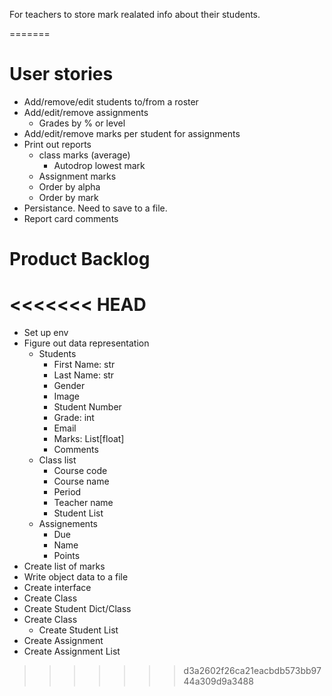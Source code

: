 For teachers to store mark realated info about their students.


=======
# User stories
- Add/remove/edit students to/from a roster
- Add/edit/remove assignments
    - Grades by % or level
- Add/edit/remove marks per student for assignments
- Print out reports
    - class marks (average)
        - Autodrop lowest mark
    - Assignment marks
    - Order by alpha
    - Order by mark
- Persistance. Need to save to a file.
- Report card comments

# Product Backlog
<<<<<<< HEAD
=======
- Set up env
- Figure out data representation
    - Students
        - First Name: str
        - Last Name: str
        - Gender
        - Image
        - Student Number
        - Grade: int
        - Email
        - Marks: List[float]
        - Comments
    - Class list
        - Course code
        - Course name
        - Period
        - Teacher name
        - Student List
    - Assignements
        - Due
        - Name
        - Points
- Create list of marks
- Write object data to a file
- Create interface
- Create Class
- Create Student Dict/Class
- Create Class
    - Create Student List
- Create Assignment
- Create Assignment List 
>>>>>>> d3a2602f26ca21eacbdb573bb9744a309d9a3488
